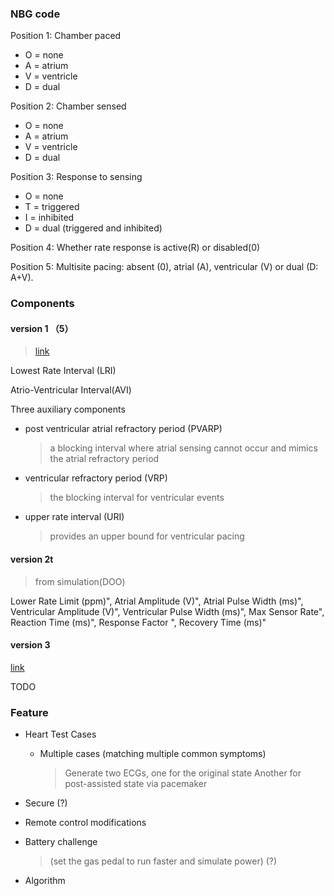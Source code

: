 ### NBG code

Position 1:  Chamber paced

- O = none
- A = atrium
- V = ventricle
- D = dual

Position 2: Chamber sensed

- O = none
- A = atrium
- V = ventricle
- D = dual

Position 3:  Response to sensing

- O = none
- T = triggered
- I = inhibited
- D = dual (triggered and inhibited)


Position 4:  Whether rate response is active(R) or disabled(0)

Position 5:  Multisite pacing: absent (0), atrial (A), ventricular (V) or dual (D: A+V). 





### Components

#### version 1 （5）

> [link](https://ieeexplore-ieee-org.libproxy.ncl.ac.uk/document/5562916/references#references)

Lowest Rate Interval (LRI)

Atrio-Ventricular Interval(AVI)

Three auxiliary components

- post ventricular atrial refractory period (PVARP)

  > a blocking interval where atrial sensing cannot occur and mimics the atrial refractory period

- ventricular refractory period (VRP)

  > the blocking interval for ventricular events

- upper rate interval (URI)

  > provides an upper bound for ventricular pacing

  

#### version 2t

> from simulation(DOO)

Lower Rate Limit (ppm)", 
Atrial Amplitude (V)", 
Atrial Pulse Width (ms)", 
Ventricular Amplitude (V)", 
Ventricular Pulse Width (ms)", 
Max Sensor Rate",
Reaction Time (ms)",
Response Factor ",
Recovery Time (ms)"



#### version 3

[link](https://www.cardiocases.com/en/pacingdefibrillation/clinical-situation/pm/traditional-pacing-modes)

TODO





### Feature

- Heart Test Cases

  - Multiple cases (matching multiple common symptoms)

    > Generate two ECGs, one for the original state
    > Another for post-assisted state via pacemaker

- Secure (?)

- Remote control modifications

- Battery challenge

  > (set the gas pedal to run faster and simulate power) (?)

- Algorithm





